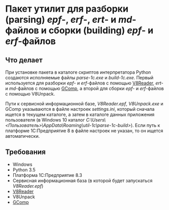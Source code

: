Пакет утилит для разборки (parsing) *epf*-, *erf*-, *ert*- и *md*-файлов и сборки (building) *epf*- и *erf*-файлов
===

Что делает
---

При установке пакета в каталоге скриптов интерпретатора Python создаются исполняемые файлы *parse-1c.exe* и
*build-1c.exe*. Первый используется для разборки *epf*- и *erf*-файлов с помощью 
[V8Reader][1], *ert*- и *md*-файлов с помощью 
[GComp][2], а второй для сборки *epf*- и *erf*-файлов с помощью V8Unpack. 

Пути к сервисной информационной базе, *V8Reader.epf*, *V8Unpack.exe* и GComp указываются в файле настроек 
*settings.ini*, который сначала ищется в текущем каталоге, а затем в каталоге данных приложения пользователя 
(в Windows 10 каталог *C:\\Users\\\<Пользователь>\AppData\Roaming\util-1c\parse-1c-build\>*). Если путь к платформе 
1С:Предприятие 8 в файле настроек не указан, то он ищется автоматически.

Требования
---

- Windows
- Python 3.5
- Платформа 1С:Предприятие 8.3
- Сервисная информационная база (в которой будет запускаться *V8Reader.epf*)
- [V8Reader][1]
- V8Unpack
- [GComp][2]

[1]: https://github.com/xDrivenDevelopment/v8Reader
[2]: http://1c.alterplast.ru/gcomp/

